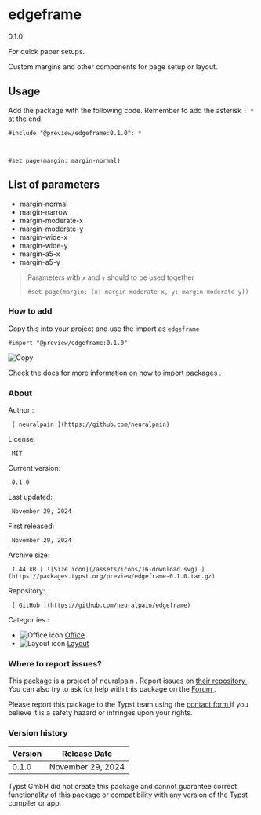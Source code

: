 #  edgeframe

0.1.0

For quick paper setups.

Custom margins and other components for page setup or layout.

##  Usage

Add the package with the following code. Remember to add the asterisk ` : * `
at the end.

    
    
    #include "@preview/edgeframe:0.1.0": *
    
    
    
    #set page(margin: margin-normal)
    

##  List of parameters

  * margin-normal 
  * margin-narrow 
  * margin-moderate-x 
  * margin-moderate-y 
  * margin-wide-x 
  * margin-wide-y 
  * margin-a5-x 
  * margin-a5-y 

> Parameters with ` x ` and ` y ` should to be used together
>  
>  
>     #set page(margin: (x: margin-moderate-x, y: margin-moderate-y))
>  

###  How to add

Copy this into your project and use the import as  ` edgeframe `

    
    
    #import "@preview/edgeframe:0.1.0"

![Copy](/assets/icons/16-copy.svg)

Check the docs for  [ more information on how to import packages
](https://typst.app/docs/reference/scripting/#packages) .

###  About

Author  :

     [ neuralpain ](https://github.com/neuralpain)
License:

     MIT 
Current version:

     0.1.0 
Last updated:

     November 29, 2024 
First released:

     November 29, 2024 
Archive size:

     1.44 kB [ ![Size icon](/assets/icons/16-download.svg) ](https://packages.typst.org/preview/edgeframe-0.1.0.tar.gz)
Repository:

     [ GitHub ](https://github.com/neuralpain/edgeframe)
Categor  ies  :

    

  * ![Office icon](/assets/icons/16-envelope.svg) [ Office ](https://typst.app/universe/search/?category=office)
  * ![Layout icon](/assets/icons/16-layout.svg) [ Layout ](https://typst.app/universe/search/?category=layout)

###  Where to report issues?

This  package  is a project of  neuralpain  .  Report issues on  [ their
repository ](https://github.com/neuralpain/edgeframe) .  You can also try to
ask for help with this  package  on the  [ Forum ](https://forum.typst.app) .

Please report this  package  to the Typst team using the  [ contact form
](https://typst.app/contact) if you believe it is a safety hazard or infringes
upon your rights.

###  Version history

Version  |  Release Date   
---|---  
0.1.0  |  November 29, 2024   
  
Typst GmbH did not create this  package  and cannot guarantee correct
functionality of this  package  or compatibility with any version of the Typst
compiler or app.

